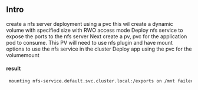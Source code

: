 ## Intro
create a nfs server deployment using a pvc
this wil create a dynamic volume with specified size with RWO access mode
Deploy nfs service to expose the ports to the nfs server
Next create a pv, pvc for the application pod to consume. This PV will need to use nfs plugin and have mount options to use the nfs service in the cluster
Deploy app using the pvc for the volumemount

#### result
```bash
 mounting nfs-service.default.svc.cluster.local:/exports on /mnt failed: Permission denied
 ```
